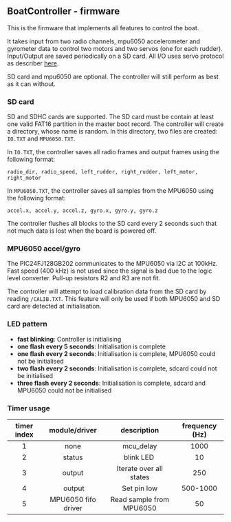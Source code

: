 ## BoatController - firmware

This is the firmware that implements all features to control the boat.

It takes input from two radio channels, mpu6050 accelerometer and gyrometer data to control two motors
and two servos (one for each rudder). Input/Output are saved periodically on a SD card. All I/O uses servo protocol as describer [here](https://en.wikipedia.org/wiki/Servo_control).

SD card and mpu6050 are optional. The controller will still perform as best as it can without.

### SD card

SD and SDHC cards are supported. The SD card must be contain at least one valid FAT16 partition in the master boot record.
The controller will create a directory, whose name is random. In this directory, two files are created: ```IO.TXT``` and ```MPU6050.TXT```.

In ```IO.TXT```, the controller saves all radio frames and output frames using the following format:
```
radio_dir, radio_speed, left_rudder, right_rudder, left_motor, right_motor
```

In ```MPU6050.TXT```, the controller saves all samples from the MPU6050 using the following format:
```
accel.x, accel.y, accel.z, gyro.x, gyro.y, gyro.z
```

The controller flushes all blocks to the SD card every 2 seconds such that not much data is lost when the board is powered off.

### MPU6050 accel/gyro

The PIC24FJ128GB202 communicates to the MPU6050 via I2C at 100kHz. Fast speed (400 kHz) is not used since the signal is bad due to the logic level converter. Pull-up resistors R2 and R3 are not fit.

The controller will attempt to load calibration data from the SD card by reading ```/CALIB.TXT```. This feature
will only be used if both MPU6050 and SD card are detected at initialisation.

### LED pattern

  - **fast blinking**: Controller is initialising
  - **one flash every 5 seconds**: Initialisation is complete
  - **one flash every 2 seconds**: Initialisation is complete, MPU6050 could not be initialised
  - **two flash every 2 seconds**: Initialisation is complete, sdcard could not be initialised
  - **three flash every 2 seconds**: Initialisation is complete, sdcard and MPU6050 could not be initialised

### Timer usage

|**timer index**|**module/driver**|**description**|**frequency (Hz)**|
|:--------------:|:--------------:|:-------------------:|:--------:|
| 1 | none | mcu_delay | 1000 |
| 2 | status | blink LED | 10 |
| 3 | output | Iterate over all states | 250 |
| 4 | output | Set pin low | 500-1000 |
| 5 | MPU6050 fifo driver | Read sample from MPU6050 | 50 |

